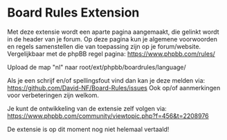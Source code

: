 Board Rules Extension
===========

Met deze extensie wordt een aparte pagina aangemaakt, die gelinkt wordt in de header van je forum. Op deze pagina kun je algemene voorwoorden en regels samenstellen die van toepassing zijn op je forum/website. Vergelijkbaar met de phpBB regel pagina: https://www.phpbb.com/rules/

Upload de map "nl" naar root/ext/phpbb/boardrules/language/

Als je een schrijf en/of spellingsfout vind dan kan je deze melden via: https://github.com/David-NF/Board-Rules/issues Ook op/of aanmerkingen voor verbeteringen zijn welkom. 

Je kunt de ontwikkeling van de extensie zelf volgen via: https://www.phpbb.com/community/viewtopic.php?f=456&t=2208976

De extensie is op dit moment nog niet helemaal vertaald!
